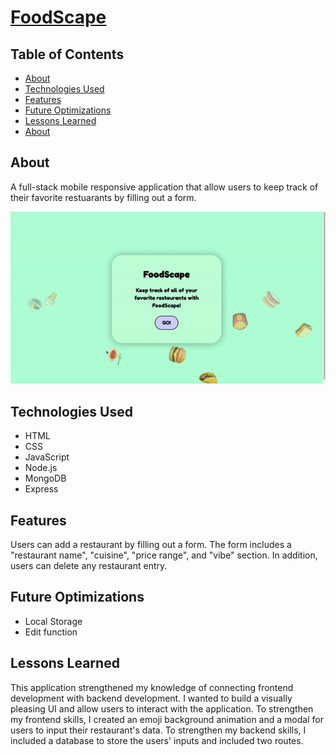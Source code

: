 # <a href = "https://food--scape.herokuapp.com/" target="_blank">FoodScape</a>

## Table of Contents  
- [About](##About)  
- [Technologies Used](##Technologies-Used)  
- [Features](##Features)  
- [Future Optimizations](##Future-Optimizations)  
- [Lessons Learned](##Lessons-Learned)  
- [About](##About)  
<a name="About"/>
<a name="Technologies Used"/>
<a name="Features"/>
<a name="Future Optimizations"/>
<a name="Lessons Learned"/>



## About
A full-stack mobile responsive application that allow users to keep track of their favorite restuarants by filling out a form. 

<img src = "https://github.com/Nafisa-Huda/FoodScape/blob/main/ezgif.com-gif-maker%20(3).gif">



## Technologies Used
- HTML
- CSS
- JavaScript
- Node.js
- MongoDB
- Express

## Features
Users can add a restaurant by filling out a form. The form includes a "restaurant name", "cuisine", "price range", and "vibe" section. In addition, users can delete any restaurant entry. 

## Future Optimizations
- Local Storage 
- Edit function 
 
## Lessons Learned
This application strengthened my knowledge of connecting frontend development with backend development. I wanted to build a visually pleasing UI and allow users to interact with the application. To strengthen my frontend skills, I created an emoji background animation and a modal for users to input their restaurant's data. To strengthen my backend skills, I included a database to store the users' inputs and included two routes. 
